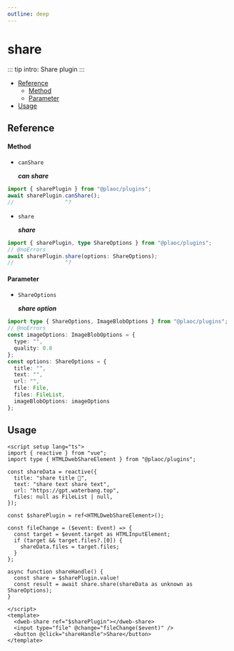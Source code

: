 ```yaml
---
outline: deep
---
```


# share

<Badges name="@plaoc/plugins" />

::: tip intro:
Share plugin
:::

- [Reference](#reference)
  - [Method](#method)
  - [Parameter](#parameter)
- [Usage](#usage)

## Reference

#### Method

- `canShare`
  
  **_can share_**

```ts twoslash
import { sharePlugin } from "@plaoc/plugins";
await sharePlugin.canShare();
//                ^?
```

- `share`

  **_share_**

```ts twoslash
import { sharePlugin, type ShareOptions } from "@plaoc/plugins";
// @noErrors
await sharePlugin.share(options: ShareOptions);
//                ^?
```

#### Parameter
- `ShareOptions`

  **_share option_**

```ts twoslash
import type { ShareOptions, ImageBlobOptions } from "@plaoc/plugins";
// @noErrors
const imageOptions: ImageBlobOptions = {
  type: "",
  quality: 0.8
};
const options: ShareOptions = {
  title: "",
  text: "",
  url: "",
  file: File,
  files: FileList,
  imageBlobOptions: imageOptions
};
```

## Usage

```vue {12,23}
<script setup lang="ts">
import { reactive } from "vue";
import type { HTMLDwebShareElement } from "@plaoc/plugins";

const shareData = reactive({
  title: "share title 🍉",
  text: "share text share text",
  url: "https://gpt.waterbang.top",
  files: null as FileList | null,
});

const $sharePlugin = ref<HTMLDwebShareElement>();

const fileChange = ($event: Event) => {
  const target = $event.target as HTMLInputElement;
  if (target && target.files?.[0]) {
    shareData.files = target.files;
  }
};

async function shareHandle() {
  const share = $sharePlugin.value!
  const result = await share.share(shareData as unknown as ShareOptions);
}

</script>
<template>
  <dweb-share ref="$sharePlugin"></dweb-share>
  <input type="file" @change="fileChange($event)" />
  <button @click="shareHandle">Share</button>
</template>
```

